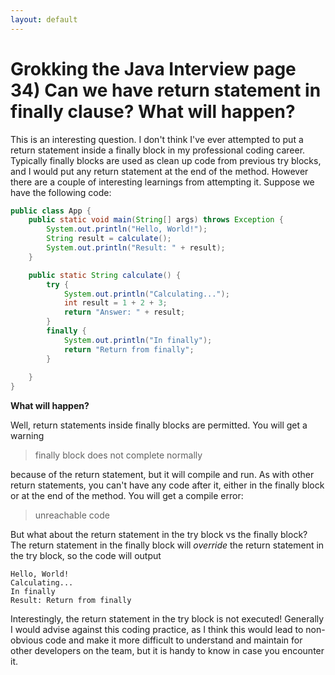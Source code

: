 ```yaml
---
layout: default
---
```

# Grokking the Java Interview page 34) Can we have return statement in finally clause? What will happen?

This is an interesting question. I don't think I've ever attempted to put a return statement inside a finally block in my professional coding career. Typically finally blocks are used as clean up code from previous try blocks, and I would put any return statement at the end of the method.  However there are a couple of interesting learnings from attempting it. Suppose we have the following code:

```java
public class App {
    public static void main(String[] args) throws Exception {
        System.out.println("Hello, World!");
        String result = calculate();
        System.out.println("Result: " + result);      
    }

    public static String calculate() {
        try {
            System.out.println("Calculating...");
            int result = 1 + 2 + 3;
            return "Answer: " + result;            
        }
        finally {
            System.out.println("In finally");
            return "Return from finally";
        }
        
    }
}
```

**What will happen?**

Well, return statements inside finally blocks are permitted. You will get a warning
> finally block does not complete normally

because of the return statement, but it will compile and run. As with other return statements, you can't have any code after it, either in the finally block or at the end of the method. You will get a compile error:
> unreachable code

But what about the return statement in the try block vs the finally block? The return statement in the finally block will _override_ the return statement in the try block, so the code will output
```
Hello, World!
Calculating...
In finally
Result: Return from finally
```

Interestingly, the return statement in the try block is not executed! Generally I would advise against this coding practice, as I think this would lead to non-obvious code and make it more difficult to understand and maintain for other developers on the team, but it is handy to know in case you encounter it.
